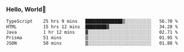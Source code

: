 
### Hello, World🐤

<!--START_SECTION:waka-->

```txt
TypeScript    25 hrs 9 mins   ██████████████▒░░░░░░░░░░   56.70 %
HTML          15 hrs 12 mins  ████████▓░░░░░░░░░░░░░░░░   34.28 %
Java          1 hr 12 mins    ▓░░░░░░░░░░░░░░░░░░░░░░░░   02.71 %
Prisma        51 mins         ▒░░░░░░░░░░░░░░░░░░░░░░░░   01.95 %
JSON          50 mins         ▒░░░░░░░░░░░░░░░░░░░░░░░░   01.88 %
```

<!--END_SECTION:waka-->
